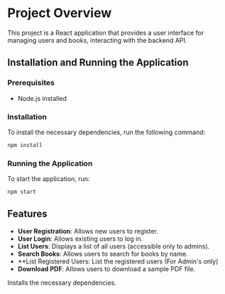# Project Overview

This project is a React application that provides a user interface for managing users and books, interacting with the backend API.

## Installation and Running the Application

### Prerequisites

- Node.js installed

### Installation

To install the necessary dependencies, run the following command:

```bash
npm install
```

### Running the Application

To start the application, run:

```bash
npm start
```

## Features

- **User Registration**: Allows new users to register.
- **User Login**: Allows existing users to log in.
- **List Users**: Displays a list of all users (accessible only to admins).
- **Search Books**: Allows users to search for books by name.
- **List Registered Users: List the registered users (For Admin's only)
- **Download PDF**: Allows users to download a sample PDF file.

Installs the necessary dependencies.
